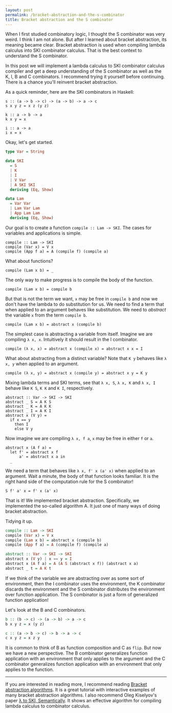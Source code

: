 ```yaml
---
layout: post
permalink: /bracket-abstraction-and-the-s-combinator
title: Bracket abstraction and the S combinator
---
```


When I first studied combinatory logic, I thought the S combinator was very weird. I think I am not alone. But after I learned about bracket abstraction, its meaning became clear. Bracket abstraction is used when compiling lambda calculus into SKI combinator calculus. That is the best context to understand the S combinator.

In this post we will implement a lambda calculus to SKI combinator calculus compiler and get a deep understanding of the S combinator as well as the K, I, B and C combinators. I recommend trying it yourself before continuing. There is a chance you'll reinvent bracket abstraction.

As a quick reminder, here are the SKI combinators in Haskell:

```
s :: (a -> b -> c) -> (a -> b) -> a -> c
s x y z = x z (y z)

k :: a -> b -> a
k x y = x

i :: a -> a
i x = x
```

Okay, let's get started.

```Compile.hs
type Var = String

data SKI
  = S
  | K
  | I
  | V Var
  | A SKI SKI
  deriving (Eq, Show)

data Lam
  = Var Var
  | Lam Var Lam
  | App Lam Lam
  deriving (Eq, Show)
```

Our goal is to create a function `compile :: Lam -> SKI`. The cases for variables and applications is simple.

```
compile :: Lam -> SKI
compile (Var x) = V x
compile (App f a) = A (compile f) (compile a)
```

What about functions?

```
compile (Lam x b) = _
```

The only way to make progress is to compile the body of the function.

```
compile (Lam x b) = compile b
```

But that is not the term we want, `x` may be free in `compile b` and now we don't have the lambda to do substitution for us. We need to find a term that when applied to an argument behaves like substitution. We need to _abstract_ the variable `x` from the term `compile b`.

```
compile (Lam x b) = abstract x (compile b)
```

The simplest case is abstracting a variable from itself. Imagine we are compiling `λ x, x`. Intuitively it should result in the I combinator.

```
compile (λ x, x) = abstract x (compile x) = abstract x x = I
```

What about abstracting from a distinct variable? Note that `K y` behaves like `λ x, y` when applied to an argument.

```
compile (λ x, y) = abstract x (compile y) = abstract x y = K y
```

Mixing lambda terms and SKI terms, see that `λ x, S`, `λ x, K` and `λ x, I` behave like `K S`, `K K` and `K I`, respectively.

```
abstract :: Var -> SKI -> SKI
abstract _ S = A K S
abstract _ K = A K K
abstract _ I = A K I
abstract x (V y) =
  if x == y
    then I
    else V y
```

Now imagine we are compiling `λ x, f a`, `x` may be free in either `f` or `a`.

```
abstract x (A f a) =
  let f' = abstract x f
      a' = abstract x a in
  _
```

We need a term that behaves like `λ x, f' x (a' x)` when applied to an argument. Wait a minute, the body of that function looks familiar. It is the right hand side of the computation rule for the S combinator!

```
S f' a' x = f' x (a' x)
```

That is it! We implemented bracket abstraction. Specifically, we implemented the so-called algorithm A. It just one of many ways of doing bracket abstraction.

Tidying it up.

```Compile.hs
compile :: Lam -> SKI
compile (Var x) = V x
compile (Lam x b) = abstract x (compile b)
compile (App f a) = A (compile f) (compile a)

abstract :: Var -> SKI -> SKI
abstract x (V y) | x == y = I
abstract x (A f a) = A (A S (abstract x f)) (abstract x a)
abstract _ t = A K t
```

If we think of the variable we are abstracting over as some sort of environment, then the I combinator uses the environment, the K combinator discards the environment and the S combinator distributes the environment over function application. The S combinator is just a form of generalized function application!

Let's look at the B and C combinators.

```Compile.hs
b :: (b -> c) -> (a -> b) -> a -> c
b x y z = x (y z)

c :: (a -> b -> c) -> b -> a -> c
c x y z = x z y
```

It is common to think of B as function composition and C as `flip`. But now we have a new perspective. The B combinator generalizes function application with an environment that only applies to the argument and the C combinator generalizes function application with an environment that only applies to the function.

---

If you are interested in reading more, I recommend reading [Bracket abstraction algorithms][1]. It is a great tutorial with interactive examples of many bracket abstraction algorithms. I also recommend Oleg Kiselyov's paper [λ to SKI, Semantically][2]. It shows an effective algorithm for compiling lambda calculus to combinator calculus.

[1]: https://www.cantab.net/users/antoni.diller/brackets/intro.html
[2]: https://okmij.org/ftp/tagless-final/ski.pdf
